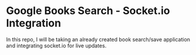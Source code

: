 # Google Books Search - Socket.io Integration

In this repo, I will be taking an already created book search/save application and integrating socket.io for live updates.